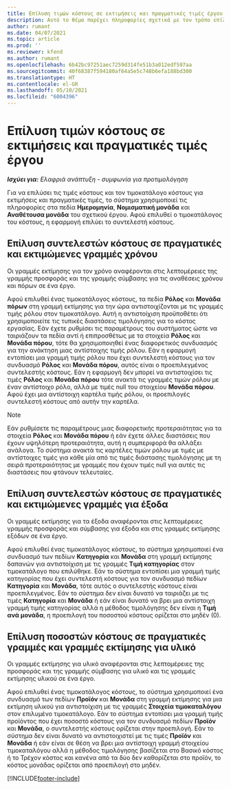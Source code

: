 ```yaml
---
title: Επίλυση τιμών κόστους σε εκτιμήσεις και πραγματικές τιμές έργου
description: Αυτό το θέμα παρέχει πληροφορίες σχετικά με τον τρόπο επίλυσης των τιμών κόστους των εκτιμήσεων και των πραγματικών τιμών του έργου.
author: rumant
ms.date: 04/07/2021
ms.topic: article
ms.prod: ''
ms.reviewer: kfend
ms.author: rumant
ms.openlocfilehash: 6b42bc97251aec7259d314fe51b3a012edf597aa
ms.sourcegitcommit: 40f68387f594180af64a5e5c748b6efa188bd300
ms.translationtype: HT
ms.contentlocale: el-GR
ms.lasthandoff: 05/10/2021
ms.locfileid: "6004396"
---
```

# <a name="resolve-cost-prices-on-project-estimates-and-actuals"></a>Επίλυση τιμών κόστους σε εκτιμήσεις και πραγματικές τιμές έργου 

_**Ισχύει για:** Ελαφριά ανάπτυξη - συμφωνία για προτιμολόγηση_

Για να επιλύσει τις τιμές κόστους και τον τιμοκατάλογο κόστους για εκτιμήσεις και πραγματικές τιμές, το σύστημα χρησιμοποιεί τις πληροφορίες στα πεδία **Ημερομηνία**, **Νομισματική μονάδα** και **Αναθέτουσα μονάδα** του σχετικού έργου. Αφού επιλυθεί ο τιμοκατάλογος του κόστους, η εφαρμογή επιλύει το συντελεστή κόστους.

## <a name="resolving-cost-rates-on-actual-and-estimate-lines-for-time"></a>Επίλυση συντελεστών κόστους σε πραγματικές και εκτιμώμενες γραμμές χρόνου

Οι γραμμές εκτίμησης για τον χρόνο αναφέρονται στις λεπτομέρειες της γραμμής προσφοράς και της γραμμής σύμβασης για τις αναθέσεις χρόνου και πόρων σε ένα έργο.

Αφού επιλυθεί ένας τιμοκατάλογος κόστους, τα πεδία **Ρόλος** και **Μονάδα πόρων** στη γραμμή εκτίμησης για την ώρα αντιστοιχίζονται με τις γραμμές τιμής ρόλου στον τιμοκατάλογο. Αυτή η αντιστοίχιση προϋποθέτει ότι χρησιμοποιείτε τις τυπικές διαστάσεις τιμολόγησης για το κόστος εργασίας. Εάν έχετε ρυθμίσει τις παραμέτρους του συστήματος ώστε να ταιριάζουν τα πεδία αντί ή επιπροσθέτως με τα στοιχεία **Ρόλος** και **Μονάδα πόρου**, τότε θα χρησιμοποιηθεί ένας διαφορετικός συνδυασμός για την ανάκτηση μιας αντίστοιχης τιμής ρόλου. Εάν η εφαρμογή εντοπίσει μια γραμμή τιμής ρόλου που έχει συντελεστή κόστους για τον συνδυασμό **Ρόλος** και **Μονάδα πόρου**, αυτός είναι ο προεπιλεγμένος συντελεστής κόστους. Εάν η εφαρμογή δεν μπορεί να αντιστοιχίσει τις τιμές **Ρόλος** και **Μονάδα πόρου** τότε ανακτά τις γραμμές τιμών ρόλου με έναν αντίστοιχο ρόλο, αλλά με τιμές null του στοιχείου **Μονάδα πόρου**. Αφού έχει μια αντίστοιχη καρτέλα τιμής ρόλου, οι προεπιλογές συντελεστή κόστους από αυτήν την καρτέλα. 

> [!NOTE]
> Εάν ρυθμίσετε τις παραμέτρους μιας διαφορετικής προτεραιότητας για τα στοιχεία **Ρόλος** και **Μονάδα πόρου** ή εάν έχετε άλλες διαστάσεις που έχουν υψηλότερη προτεραιότητα, αυτή η συμπεριφορά θα αλλάξει ανάλογα. Το σύστημα ανακτά τις καρτέλες τιμών ρόλου με τιμές με αντίστοιχες τιμές για κάθε μία από τις τιμές διάστασης τιμολόγησης με τη σειρά προτεραιότητας με γραμμές που έχουν τιμές null για αυτές τις διαστάσεις που φτάνουν τελευταίες.

## <a name="resolving-cost-rates-on-actual-and-estimate-lines-for-expense"></a>Επίλυση συντελεστών κόστους σε πραγματικές και εκτιμώμενες γραμμές για έξοδα

Οι γραμμές εκτίμησης για τα έξοδα αναφέρονται στις λεπτομέρειες γραμμής προσφοράς και σύμβασης για έξοδα και στις γραμμές εκτίμησης εξόδων σε ένα έργο.

Αφού επιλυθεί ένας τιμοκατάλογος κόστους, το σύστημα χρησιμοποιεί ένα συνδυασμό των πεδίων **Κατηγορία** και **Μονάδα** στη γραμμή εκτίμησης δαπανών για αντιστοίχιση με τις γραμμές **Τιμή κατηγορίας** στον τιμοκατάλογο που επιλύθηκε. Εάν το σύστημα εντοπίσει μια γραμμή τιμής κατηγορίας που έχει συντελεστή κόστους για τον συνδυασμό πεδίων **Κατηγορία** και **Μονάδα**, τότε αυτός ο συντελεστής κόστους είναι προεπιλεγμένος. Εάν το σύστημα δεν είναι δυνατό να ταιριάζει με τις τιμές **Κατηγορία** και **Μονάδα** ή εάν είναι δυνατό να βρει μια αντίστοιχη γραμμή τιμής κατηγορίας αλλά η μέθοδος τιμολόγησης δεν είναι η **Τιμή ανά μονάδα**, η προεπιλογή του ποσοστού κόστους ορίζεται στο μηδέν (0).

## <a name="resolving-cost-rates-on-actual-and-estimate-lines-for-material"></a>Επίλυση ποσοστών κόστους σε πραγματικές γραμμές και γραμμές εκτίμησης για υλικό

Οι γραμμές εκτίμησης για υλικό αναφέρονται στις λεπτομέρειες της προσφοράς και της γραμμής σύμβασης για υλικό και τις γραμμές εκτίμησης υλικού σε ένα έργο.

Αφού επιλυθεί ένας τιμοκατάλογος κόστους, το σύστημα χρησιμοποιεί ένα συνδυασμό των πεδίων **Προϊόν** και **Μονάδα** στη γραμμή εκτίμησης για μια εκτίμηση υλικού για αντιστοίχιση με τις γραμμές **Στοιχεία τιμοκαταλόγου** στον επιλυμένο τιμοκατάλογο. Εάν το σύστημα εντοπίσει μια γραμμή τιμής προϊόντος που έχει ποσοστό κόστους για τον συνδυασμό πεδίων **Προϊόν** και **Μονάδα**, ο συντελεστής κόστους ορίζεται στην προεπιλογή. Εάν το σύστημα δεν είναι δυνατό να αντιστοιχιστεί με τις τιμές **Προϊόν** και **Μονάδα** ή εάν είναι σε θέση να βρει μια αντίστοιχη γραμμή στοιχείου τιμοκαταλόγου αλλά η μέθοδος τιμολόγησης βασίζεται στο Βασικό κόστος ή το Τρέχον κόστος και κανένα από τα δύο δεν καθορίζεται στο προϊόν, το κόστος μονάδας ορίζεται από προεπιλογή στο μηδέν.


[!INCLUDE[footer-include](../../includes/footer-banner.md)]
